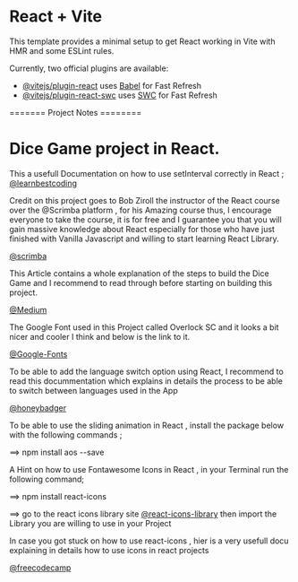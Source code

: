 # React + Vite

This template provides a minimal setup to get React working in Vite with HMR and some ESLint rules.

Currently, two official plugins are available:

- [@vitejs/plugin-react](https://github.com/vitejs/vite-plugin-react/blob/main/packages/plugin-react/README.md) uses [Babel](https://babeljs.io/) for Fast Refresh
- [@vitejs/plugin-react-swc](https://github.com/vitejs/vite-plugin-react-swc) uses [SWC](https://swc.rs/) for Fast Refresh

======= Project Notes ========
# Dice Game project in React.

This a usefull Documentation on how to use setInterval correctly in React ;
[@learnbestcoding](https://www.learnbestcoding.com/post/79/how-to-use-setinterval-correctly-in-react)


Credit on this project goes to Bob Ziroll the instructor of the React course over the @Scrimba platform , for his Amazing course thus, I encourage everyone to take the course, it is for free and I guarantee you that you will gain massive knowledge about React especially for those who have just finished with Vanilla Javascript and willing to start learning React Library.

[@scrimba](https://scrimba.com/learn/learnreact)

This Article contains a whole explanation of the steps to build the Dice Game and I recommend to read through before starting on building this project.

[@Medium](https://medium.com/@dimterion/dice-game-in-react-de4019e69354)

The Google Font used in this Project called Overlock SC and it looks a bit nicer and cooler I think and below is the link to it.

[@Google-Fonts](https://fonts.google.com/specimen/Overlock+SC)


To be able to add the language switch option using React, I recommend to read this docummentation which explains in details the process to be able to switch between languages used in the App

[@honeybadger](https://www.honeybadger.io/blog/creating-multi-language-user-interface-with-react/)

To be able to use the sliding animation in React , install the package below with the following commands ;

==> npm install aos --save

A Hint on how to use Fontawesome Icons in React , in your Terminal run the following command;

==> npm install react-icons 

==> go to the react icons library site [@react-icons-library](https://react-icons.github.io/react-icons/) then import the Library you are willing to use in your Project

In case you got stuck on how to use react-icons , hier is a very usefull docu explaining in details how to use icons in react projects 

[@freecodecamp](https://www.freecodecamp.org/news/how-to-use-react-icons/)